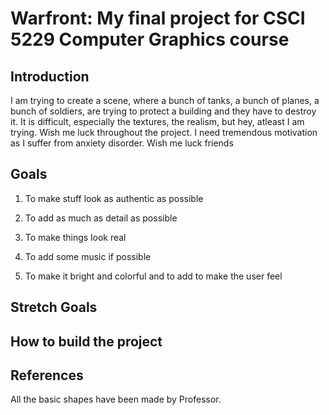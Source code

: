 # Warfront: My final project for CSCI 5229 Computer Graphics course


## Introduction

I am trying to create a scene, where a bunch of tanks, a bunch of planes, a bunch of soldiers, are trying
to protect a building and they have to destroy it. It is difficult, especially the textures, the realism,
but hey, atleast I am trying. Wish me luck throughout the project. I need tremendous motivation as I suffer
from anxiety disorder. Wish me luck friends 




## Goals

1. To make stuff look as authentic as possible

2. To add as much as detail as possible

3. To make things look real

4. To add some music if possible

5. To make it bright and colorful and to add to make the user feel

## Stretch Goals



## How to build the project


## References

All the basic shapes have been made by Professor. 


